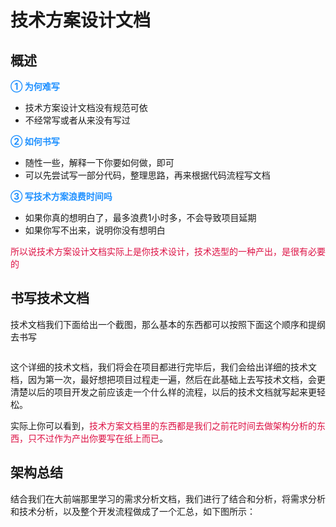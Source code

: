 
# 技术方案设计文档

## 概述
<font color=#1E90FF>**① 为何难写**</font>

+ 技术方案设计文档没有规范可依
+ 不经常写或者从来没有写过

<font color=#1E90FF>**② 如何书写**</font>

+ 随性一些，解释一下你要如何做，即可
+ 可以先尝试写一部分代码，整理思路，再来根据代码流程写文档

<font color=#1E90FF>**③ 写技术方案浪费时间吗**</font>

+ 如果你真的想明白了，最多浪费1小时多，不会导致项目延期
+ 如果你写不出来，说明你没有想明白

<font color=#DD1144>所以说技术方案设计文档实际上是你技术设计，技术选型的一种产出，是很有必要的</font>

## 书写技术文档
技术文档我们下面给出一个截图，那么基本的东西都可以按照下面这个顺序和提纲去书写

<img :src="$withBase('/jishuwendangshuchu.png')" alt="">

这个详细的技术文档，我们将会在项目都进行完毕后，我们会给出详细的技术文档，因为第一次，最好想把项目过程走一遍，然后在此基础上去写技术文档，会更清楚以后的项目开发之前应该走一个什么样的流程，以后的技术文档就写起来更轻松。

实际上你可以看到，<font color=#DD1144>技术方案文档里的东西都是我们之前花时间去做架构分析的东西，只不过作为产出你要写在纸上而已</font>。

## 架构总结
结合我们在大前端那里学习的需求分析文档，我们进行了结合和分析，将需求分析和技术分析，以及整个开发流程做成了一个汇总，如下图所示：

<img :src="$withBase('/web_architect_huizong.png')" alt="">
